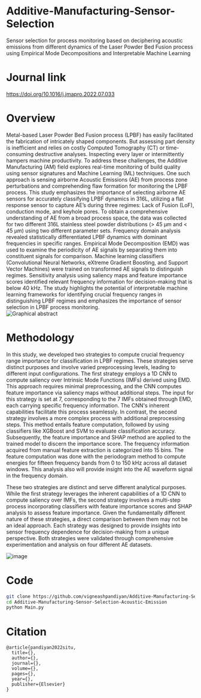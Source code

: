 # Additive-Manufacturing-Sensor-Selection
Sensor selection for process monitoring based on deciphering acoustic emissions from different dynamics of the Laser Powder Bed Fusion process using Empirical Mode Decompositions and Interpretable Machine Learning


# Journal link
https://doi.org/10.1016/j.jmapro.2022.07.033

# Overview

Metal-based Laser Powder Bed Fusion process (LPBF) has easily facilitated the fabrication of intricately shaped components. But assessing part density is inefficient and relies on costly Computed Tomography (CT) or time-consuming destructive analyses. Inspecting every layer or intermittently hampers machine productivity. To address these challenges, the Additive Manufacturing (AM) field explores real-time monitoring of build quality using sensor signatures and Machine Learning (ML) techniques. One such approach is sensing airborne Acoustic Emissions (AE) from process zone perturbations and comprehending flaw formation for monitoring the LPBF process. This study emphasizes the importance of selecting airborne AE sensors for accurately classifying LPBF dynamics in 316L, utilizing a flat response sensor to capture AE’s during three regimes: Lack of Fusion (LoF), conduction mode, and keyhole pores. To obtain a comprehensive understanding of AE from a broad process space, the data was collected for two different 316L stainless steel powder distributions (> 45 µm and < 45 µm) using two different parameter sets. Frequency domain analysis revealed statistically differentiated LPBF dynamics with dominant frequencies in specific ranges. Empirical Mode Decomposition (EMD) was used to examine the periodicity of AE signals by separating them into constituent signals for comparison. Machine learning classifiers (Convolutional Neural Networks, eXtreme Gradient Boosting, and Support Vector Machines) were trained on transformed AE signals to distinguish regimes. Sensitivity analysis using saliency maps and feature importance scores identified relevant frequency information for decision-making that is below 40 kHz. The study highlights the potential of interpretable machine learning frameworks for identifying crucial frequency ranges in distinguishing LPBF regimes and emphasizes the importance of sensor selection in LPBF process monitoring.  
![Graphical abstract](https://github.com/vigneashpandiyan/Additive-Manufacturing-Sensor-Selection/assets/39007209/c02e1e88-e4aa-40d6-a7b3-3196134fcb32)


# Methodology
In this study, we developed two strategies to compute crucial frequency range importance for classification in LPBF regimes. These strategies serve distinct purposes and involve varied preprocessing levels, leading to different input configurations. The first strategy employs a 1D CNN to compute saliency over Intrinsic Mode Functions (IMFs) derived using EMD. This approach requires minimal preprocessing, and the CNN computes feature importance via saliency maps without additional steps. The input for this strategy is set at 7, corresponding to the 7 IMFs obtained through EMD, each carrying specific frequency information. The CNN's inherent capabilities facilitate this process seamlessly. In contrast,  the second strategy involves a more complex process with additional preprocessing steps. This method entails feature computation, followed by using classifiers like XGBoost and SVM to evaluate classification accuracy. Subsequently, the feature importance and SHAP method are applied to the trained model to discern the importance score. The frequency information acquired from manual feature extraction is categorized into 15 bins. The feature computation was done with the periodogram method to compute energies for fifteen frequency bands from 0 to 150 kHz across all dataset windows. This analysis also will provide insight into the AE waveform signal in the frequency domain. 

These two strategies are distinct and serve different analytical purposes. While the first strategy leverages the inherent capabilities of a 1D CNN to compute saliency over IMFs, the second strategy involves a multi-step process incorporating classifiers with feature importance scores and SHAP analysis to assess feature importance. Given the fundamentally different nature of these strategies, a direct comparison between them may not be an ideal approach. Each strategy was designed to provide insights into sensor frequency dependence for decision-making from a unique perspective. Both strategies were validated through comprehensive experimentation and analysis on four different AE datasets. 

![image](https://github.com/vigneashpandiyan/Additive-Manufacturing-Transfer-Learning/assets/39007209/de11305c-119f-4269-b271-8a4847f59e1c)


# Code
```bash
git clone https://github.com/vigneashpandiyan/Additive-Manufacturing-Sensor-Selection-Acoustic-Emission
cd Additive-Manufacturing-Sensor-Selection-Acoustic-Emission
python Main.py
```

# Citation
```
@article{pandiyan2022situ,
  title={},
  author={},
  journal={},
  volume={},
  pages={},
  year={},
  publisher={Elsevier}
}
